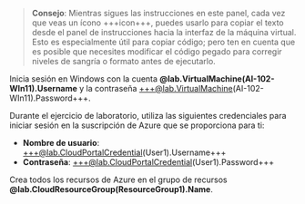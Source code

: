 > **Consejo**: Mientras sigues las instrucciones en este panel, cada vez que veas un ícono +++icon+++, puedes usarlo para copiar el texto desde el panel de instrucciones hacia la interfaz de la máquina virtual. Esto es especialmente útil para copiar código; pero ten en cuenta que es posible que necesites modificar el código pegado para corregir niveles de sangría o formato antes de ejecutarlo.

Inicia sesión en Windows con la cuenta **@lab.VirtualMachine(AI-102-WIn11).Username** y la contraseña +++@lab.VirtualMachine(AI-102-WIn11).Password+++.

Durante el ejercicio de laboratorio, utiliza las siguientes credenciales para iniciar sesión en la suscripción de Azure que se proporciona para ti:

- **Nombre de usuario**: +++@lab.CloudPortalCredential(User1).Username+++
- **Contraseña**: +++@lab.CloudPortalCredential(User1).Password+++

Crea todos los recursos de Azure en el grupo de recursos **@lab.CloudResourceGroup(ResourceGroup1).Name**.
